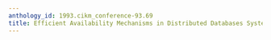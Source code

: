 ```yaml
---
anthology_id: 1993.cikm_conference-93.69
title: Efficient Availability Mechanisms in Distributed Databases Systems
---
```

